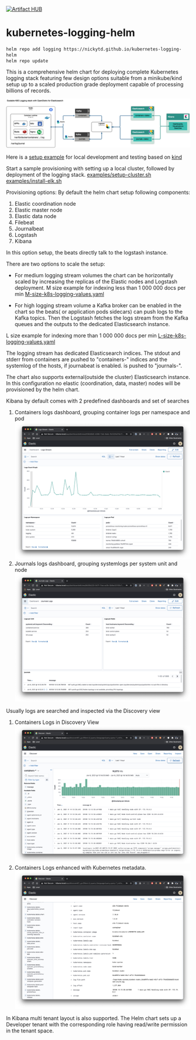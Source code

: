 [![Artifact HUB](https://img.shields.io/endpoint?url=https://artifacthub.io/badge/repository/kubernetes-logging)](https://artifacthub.io/packages/search?repo=kubernetes-logging)
# kubernetes-logging-helm

```
helm repo add logging https://nickytd.github.io/kubernetes-logging-helm
helm repo update
```

This is a comprehensive helm chart for deploying complete Kubernetes logging stack featuring few design options suitable from a minikube/kind setup up to a scaled production grade deployment capable of processing billions of records.

![Containers Logs](images/k8s-logging-stack.jpg)

Here is a [setup example](https://github.com/nickytd/kubernetes-logging-helm/tree/master/examples) for local development and testing based on [kind](https://kind.sigs.k8s.io)

Start a sample provisioning with setting up a local cluster, followed by deployment of the logging stack.
[examples/setup-cluster.sh](https://github.com/nickytd/kubernetes-logging-helm/blob/master/examples/setup-cluster.sh)
[examples/install-elk.sh](https://github.com/nickytd/kubernetes-logging-helm/blob/master/examples/install-elk.sh)


Provisioning options:
By default the helm chart setup following components:
 1. Elastic coordination node
 1. Elastic master node
 1. Elastic data node
 1. Filebeat
 1. Journalbeat
 1. Logstash
 1. Kibana
 
In this option setup, the beats directly talk to the logstash instance. 

There are two options to scale the setup:
* For medium logging stream volumes the chart can be horizontally scaled by increasing the replicas of the Elastic nodes and Logstash deployment.
M size example for indexing less than 1 000 000 docs per min [M-size-k8s-logging-values.yaml](https://github.com/nickytd/kubernetes-logging-helm/blob/master/examples/M-size-k8s-logging-values.yaml)

* For high logging stream volume a Kafka broker can be enabled in the chart so the beats( or application pods sidecars) can push logs to the Kafka topics. Then the Logstash fetches the logs stream from the Kafka queues and the outputs to the dedicated Elasticsearch instance. 

L size example for indexing more than 1 000 000 docs per min [L-size-k8s-logging-values.yaml](https://github.com/nickytd/kubernetes-logging-helm/blob/master/examples/L-size-k8s-logging-values.yaml)

The logging stream has dedicated Elasticsearch indices. The stdout and stderr from containers are pushed to "containers-<date>" indices and the systemlog of the hosts, if journabeat is enabled. is pushed to "journals-<date>".

The chart also supports external(outside the cluster) Elasticsearch instance. In this configuration no elastic (coordination, data, master) nodes will be provisioned by the helm chart.

Kibana by default comes with 2 predefined dashboards and set of searches
1. Containers logs dashboard, grouping container logs per namespace and pod
![Containers Logs](images/LogStream.png)
2. Journals logs dashboard, grouping systemlogs per system unit and node
![Journals Logs](images/JournalLogs.png)

Usually logs are searched and inspected via the Discovery view
1. Containers Logs in Discovery View
![Containers Logs](images/ContainersLogs.png)
1. Containers Logs enhanced with Kubernetes metadata. 
![Containers Logs](images/LogswithMetadata.png)

In Kibana multi tenant layout is also supported. The Helm chart sets up a Developer tenant with the corresponding role having read/write permission in the tenant space.

